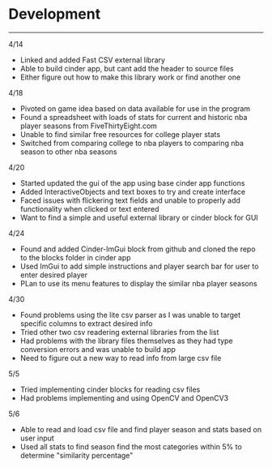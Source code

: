 # Development

---
4/14
- Linked and added Fast CSV external library
- Able to build cinder app, but cant add the header to source files
- Either figure out how to make this library work or find another one


4/18
- Pivoted on game idea based on data available for use in the program
- Found a spreadsheet with loads of stats for current and historic nba player seasons from FiveThirtyEight.com
- Unable to find similar free resources for college player stats
- Switched from comparing college to nba players to comparing nba season to other nba seasons

4/20
- Started updated the gui of the app using base cinder app functions
- Added InteractiveObjects and text boxes to try and create interface
- Faced issues with flickering text fields and unable to properly add functionality when
 clicked or text entered
- Want to find a simple and useful external library or cinder block for GUI

4/24
- Found and added Cinder-ImGui block from github and cloned the repo to the blocks folder in cinder app
- Used ImGui to add simple instructions and player search bar for user to enter desired player
- PLan to use its menu features to display the similar nba player seasons

4/30
- Found problems using the lite csv parser as I was unable to target specific columns to extract desired info
- Tried other two csv readering external libraries from the list
- Had problems with the library files themselves as they had type conversion errors and was unable to build app
- Need to figure out a new way to read info from large csv file

5/5
- Tried implementing cinder blocks for reading csv files
- Had problems implementing and using OpenCV and OpenCV3 

5/6
- Able to read and load csv file and find player season and stats based on user input
- Used all stats to find season find the most categories within 5% to determine "similarity percentage"
